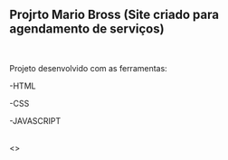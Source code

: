 <h2>Projrto Mario Bross (Site criado para agendamento de serviços)</h2>
<br>
<p>Projeto desenvolvido com as ferramentas:</p>
<p>-HTML</p>
<p>-CSS</p>
<p>-JAVASCRIPT</p>
<br>
<></p>
<br>
<br>
<br>
<img src=""
